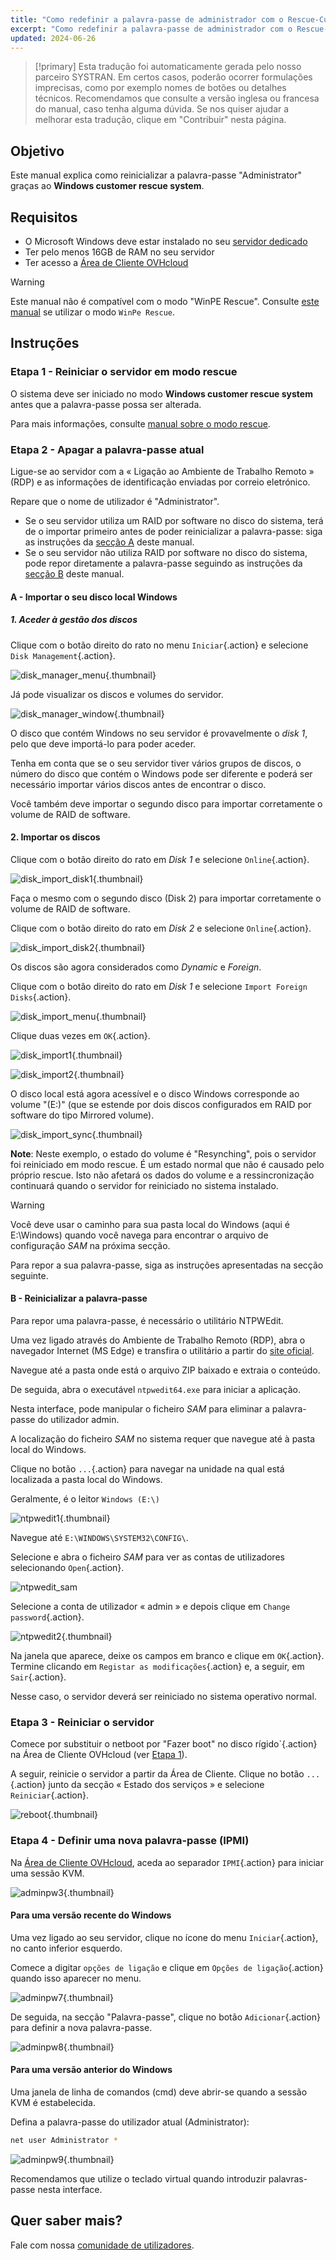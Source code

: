 ```yaml
---
title: "Como redefinir a palavra-passe de administrador com o Rescue-Customer-Windows"
excerpt: "Como redefinir a palavra-passe de administrador com o Rescue-Customer-Windows"
updated: 2024-06-26
---
```


> [!primary]
> Esta tradução foi automaticamente gerada pelo nosso parceiro SYSTRAN. Em certos casos, poderão ocorrer formulações imprecisas, como por exemplo nomes de botões ou detalhes técnicos. Recomendamos que consulte a versão inglesa ou francesa do manual, caso tenha alguma dúvida. Se nos quiser ajudar a melhorar esta tradução, clique em "Contribuir" nesta página.
>

## Objetivo

Este manual explica como reinicializar a palavra-passe "Administrator" graças ao **Windows customer rescue system**.

## Requisitos

- O Microsoft Windows deve estar instalado no seu [servidor dedicado](/links/bare-metal/bare-metal)
- Ter pelo menos 16GB de RAM no seu servidor
- Ter acesso a [Área de Cliente OVHcloud](/links/manager)

> [!warning]
>
> Este manual não é compatível com o modo "WinPE Rescue".
> Consulte [este manual](/pages/bare_metal_cloud/dedicated_servers/changing-admin-password-on-windows) se utilizar o modo `WinPe Rescue`.
>

## Instruções

### Etapa 1 - Reiniciar o servidor em modo rescue <a name="step1"></a>

O sistema deve ser iniciado no modo **Windows customer rescue system** antes que a palavra-passe possa ser alterada.

Para mais informações, consulte [manual sobre o modo rescue](/pages/bare_metal_cloud/dedicated_servers/rescue-customer-windows).

### Etapa 2 - Apagar a palavra-passe atual <a name="step2"></a>

Ligue-se ao servidor com a « Ligação ao Ambiente de Trabalho Remoto » (RDP) e as informações de identificação enviadas por correio eletrónico.

Repare que o nome de utilizador é "Administrator".

- Se o seu servidor utiliza um RAID por software no disco do sistema, terá de o importar primeiro antes de poder reinicializar a palavra-passe: siga as instruções da [secção A](#sectionA) deste manual.
- Se o seu servidor não utiliza RAID por software no disco do sistema, pode repor diretamente a palavra-passe seguindo as instruções da [secção B](#sectionB) deste manual.

#### A - Importar o seu disco local Windows <a name="sectionA"></a>

##### 1. Aceder à gestão dos discos

Clique com o botão direito do rato no menu `Iniciar`{.action} e selecione `Disk Management`{.action}.

![disk_manager_menu](images/disk_manager_menu.png){.thumbnail}

Já pode visualizar os discos e volumes do servidor.

![disk_manager_window](images/disk_manager_window1.png){.thumbnail}

O disco que contém Windows no seu servidor é provavelmente o *disk 1*, pelo que deve importá-lo para poder aceder.

Tenha em conta que se o seu servidor tiver vários grupos de discos, o número do disco que contém o Windows pode ser diferente e poderá ser necessário importar vários discos antes de encontrar o disco.

Você também deve importar o segundo disco para importar corretamente o volume de RAID de software.

#### 2. Importar os discos

Clique com o botão direito do rato em *Disk 1* e selecione `Online`{.action}.

![disk_import_disk1](images/disk_manager_disk1on.png){.thumbnail}

Faça o mesmo com o segundo disco (Disk 2) para importar corretamente o volume de RAID de software.

Clique com o botão direito do rato em *Disk 2* e selecione `Online`{.action}.

![disk_import_disk2](images/disk_manager_disk2on.png){.thumbnail}

Os discos são agora considerados como *Dynamic* e *Foreign*.

Clique com o botão direito do rato em *Disk 1* e selecione `Import Foreign Disks`{.action}.

![disk_import_menu](images/disk_manager_diskimport.png){.thumbnail}

Clique duas vezes em `OK`{.action}.

![disk_import1](images/disk_import1.png){.thumbnail}

![disk_import2](images/disk_import2.png){.thumbnail}

O disco local está agora acessível e o disco Windows corresponde ao volume "(E:)" (que se estende por dois discos configurados em RAID por software do tipo Mirrored volume).

![disk_import_sync](images/disk_import_sync.png){.thumbnail}

__Note__: Neste exemplo, o estado do volume é "Resynching", pois o servidor foi reiniciado em modo rescue. É um estado normal que não é causado pelo próprio rescue.
Isto não afetará os dados do volume e a ressincronização continuará quando o servidor for reiniciado no sistema instalado.

> [!warning]
>
> Você deve usar o caminho para sua pasta local do Windows (aqui é E:\Windows) quando você navega para encontrar o arquivo de configuração _SAM_ na próxima secção.

Para repor a sua palavra-passe, siga as instruções apresentadas na secção seguinte.

#### B - Reinicializar a palavra-passe <a name="sectionB"></a>

Para repor uma palavra-passe, é necessário o utilitário NTPWEdit.

Uma vez ligado através do Ambiente de Trabalho Remoto (RDP), abra o navegador Internet (MS Edge) e transfira o utilitário a partir do [site oficial](http://www.cdslow.org.ru/files/ntpwedit/ntpwed07.zip).

Navegue até a pasta onde está o arquivo ZIP baixado e extraia o conteúdo.

De seguida, abra o executável `ntpwedit64.exe` para iniciar a aplicação.

Nesta interface, pode manipular o ficheiro *SAM* para eliminar a palavra-passe do utilizador admin.

A localização do ficheiro *SAM* no sistema requer que navegue até à pasta local do Windows.

Clique no botão `...`{.action} para navegar na unidade na qual está localizada a pasta local do Windows.

Geralmente, é o leitor `Windows (E:\)`

![ntpwedit1](images/ntpwedit_1.png){.thumbnail}

Navegue até `E:\WINDOWS\SYSTEM32\CONFIG\`.

Selecione e abra o ficheiro *SAM* para ver as contas de utilizadores selecionando `Open`{.action}.

![ntpwedit_sam](images/SAM.png)

Selecione a conta de utilizador « admin » e depois clique em `Change password`{.action}.

![ntpwedit2](images/ntpwedit_2.png){.thumbnail}

Na janela que aparece, deixe os campos em branco e clique em `OK`{.action}. Termine clicando em `Registar as modificações`{.action} e, a seguir, em `Sair`{.action}.

Nesse caso, o servidor deverá ser reiniciado no sistema operativo normal.

### Etapa 3 - Reiniciar o servidor <a name="step3"></a>

Comece por substituir o netboot por "Fazer boot" no disco rígido`{.action} na Área de Cliente OVHcloud (ver [Etapa 1](#step1)).

A seguir, reinicie o servidor a partir da Área de Cliente. Clique no botão `...`{.action} junto da secção « Estado dos serviços » e selecione `Reiniciar`{.action}.

![reboot](/pages/assets/screens/control_panel/bare-metal-dedicated/cp_dedicated_restart.png){.thumbnail}

### Etapa 4 - Definir uma nova palavra-passe (IPMI) <a name="step4"></a>

Na [Área de Cliente OVHcloud](/links/manager), aceda ao separador `IPMI`{.action} para iniciar uma sessão KVM.

![adminpw3](images/adminpw3.png){.thumbnail}

#### Para uma versão recente do Windows

Uma vez ligado ao seu servidor, clique no ícone do menu `Iniciar`{.action}, no canto inferior esquerdo.

Comece a digitar `opções de ligação` e clique em `Opções de ligação`{.action} quando isso aparecer no menu.

![adminpw7](images/adminpw7.png){.thumbnail}

De seguida, na secção "Palavra-passe", clique no botão `Adicionar`{.action} para definir a nova palavra-passe.

![adminpw8](images/adminpw8.png){.thumbnail}

#### Para uma versão anterior do Windows

Uma janela de linha de comandos (cmd) deve abrir-se quando a sessão KVM é estabelecida.

Defina a palavra-passe do utilizador atual (Administrator):

```bash
net user Administrator *
```

![adminpw9](images/adminpw9.png){.thumbnail}

Recomendamos que utilize o teclado virtual quando introduzir palavras-passe nesta interface.

## Quer saber mais?

Fale com nossa [comunidade de utilizadores](/links/community).
